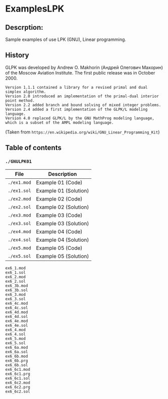 # ExamplesLPK

## Descrption:
Sample examples of use LPK (GNU), Linear programming.

## History 
GLPK was developed by Andrew O. Makhorin (Андрей Олегович Махорин) of the Moscow Aviation Institute. The first public release was in October 2000.

    Version 1.1.1 contained a library for a revised primal and dual simplex algorithm.
    Version 2.0 introduced an implementation of the primal-dual interior point method.
    Version 2.2 added branch and bound solving of mixed integer problems.
    Version 2.4 added a first implementation of the GLPK/L modeling language.
    Version 4.0 replaced GLPK/L by the GNU MathProg modeling language, which is a subset of the AMPL modeling language.
 (Taken from `https://en.wikipedia.org/wiki/GNU_Linear_Programming_Kit`)
## Table of contents 
### `./GNULPK01`

|File       | Description|
|-----------|----------------------|
|`./ex1.mod`| Example 01 (Code)|
|`./ex1.sol`| Example 01 (Solution)|
|`./ex2.mod`| Example 02 (Code)|
|`./ex2.sol`| Example 02 (Solution)|
|`./ex3.mod`| Example 03 (Code)|
|`./ex3.sol`| Example 03 (Solution)|
|`./ex4.mod`| Example 04 (Code)|
|`./ex4.sol`| Example 04 (Solution)
|`./ex5.mod`| Example 05 (Code)|
|`./ex5.sol`| Example 05 (Solution)|

```
ex6_1.mod
ex6_1.sol
ex6_2.mod
ex6_2.sol
ex6_3b.mod
ex6_3b.sol
ex6_3.mod
ex6_3.sol
ex6_4c.mod
ex6_4c.sol
ex6_4d.mod
ex6_4d.sol
ex6_4e.mod
ex6_4e.sol
ex6_4.mod
ex6_4.sol
ex6_5.mod
ex6_5.sol
ex6_6a.mod
ex6_6a.sol
ex6_6b.mod
ex6_6b.prg
ex6_6b.sol
ex6_6c1.mod
ex6_6c1.prg
ex6_6c1.sol
ex6_6c2.mod
ex6_6c2.prg
ex6_6c2.sol
```
